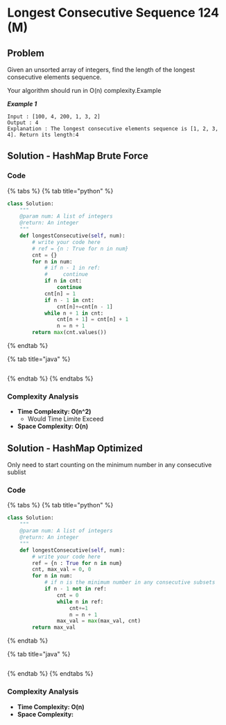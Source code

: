 # Longest Consecutive Sequence 124 (M)

## Problem

Given an unsorted array of integers, find the length of the longest consecutive elements sequence.

Your algorithm should run in O(n) complexity.Example

_**Example 1**_

```
Input : [100, 4, 200, 1, 3, 2]
Output : 4
Explanation : The longest consecutive elements sequence is [1, 2, 3, 4]. Return its length:4
```

## Solution - HashMap Brute Force

### Code

{% tabs %}
{% tab title="python" %}
```python
class Solution:
    """
    @param num: A list of integers
    @return: An integer
    """
    def longestConsecutive(self, num):
        # write your code here
        # ref = {n : True for n in num}
        cnt = {}
        for n in num:
            # if n - 1 in ref:
            #     continue
            if n in cnt:
                continue
            cnt[n] = 1
            if n - 1 in cnt:
                cnt[n]+=cnt[n - 1]
            while n + 1 in cnt:
                cnt[n + 1] = cnt[n] + 1
                n = n + 1
        return max(cnt.values())
```
{% endtab %}

{% tab title="java" %}
```
```
{% endtab %}
{% endtabs %}

### Complexity Analysis

* **Time Complexity: O(n^2)**
  * Would Time Limite Exceed
* **Space Complexity: O(n)**



## Solution - HashMap Optimized&#x20;

Only need to start counting on the minimum number in any consecutive sublist

### Code

{% tabs %}
{% tab title="python" %}
```python
class Solution:
    """
    @param num: A list of integers
    @return: An integer
    """
    def longestConsecutive(self, num):
        # write your code here
        ref = {n : True for n in num}
        cnt, max_val = 0, 0
        for n in num:
            # if n is the minimum number in any consecutive subsets
            if n - 1 not in ref:
                cnt = 0
                while n in ref:
                    cnt+=1
                    n = n + 1
                max_val = max(max_val, cnt)
        return max_val
```
{% endtab %}

{% tab title="java" %}
```
```
{% endtab %}
{% endtabs %}

### Complexity Analysis

* **Time Complexity: O(n)**
* **Space Complexity:**
